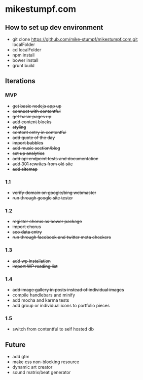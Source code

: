 # mikestumpf.com

## How to set up dev environment
* git clone https://github.com/mike-stumpf/mikestumpf.com.git localFolder
* cd localFolder
* npm install
* bower install
* grunt build

## Iterations

### MVP
* ~~get basic nodejs app up~~
* ~~connect with contentful~~
* ~~get basic pages up~~
* ~~add content blocks~~
* ~~styling~~
* ~~content entry in contentful~~
* ~~add quote of the day~~
* ~~import bubbles~~
* ~~add music section/blog~~
* ~~set up analytics~~
* ~~add api endpoint tests and documentation~~
* ~~add 301 rewrites from old site~~
* ~~add sitemap~~

### 1.1
* ~~verify domain on google/bing webmaster~~
* ~~run through google site tester~~

### 1.2
* ~~register chorus as bower package~~
* ~~import chorus~~
* ~~seo data entry~~
* ~~run through facebook and twitter meta checkers~~

### 1.3
* ~~add wp installation~~
* ~~import WP reading list~~

### 1.4
* ~~add image gallery in posts instead of individual images~~
* compile handlebars and minify
* add mocha and karma tests
* add group or individual icons to portfolio pieces

### 1.5
* switch from contentful to self hosted db

## Future
* add gtm
* make css non-blocking resource
* dynamic art creator
* sound matrix/beat generator